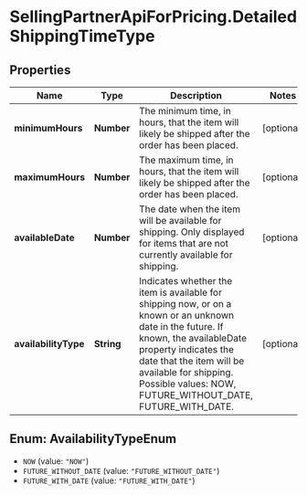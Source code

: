 # SellingPartnerApiForPricing.DetailedShippingTimeType

## Properties
Name | Type | Description | Notes
------------ | ------------- | ------------- | -------------
**minimumHours** | **Number** | The minimum time, in hours, that the item will likely be shipped after the order has been placed. | [optional] 
**maximumHours** | **Number** | The maximum time, in hours, that the item will likely be shipped after the order has been placed. | [optional] 
**availableDate** | **Number** | The date when the item will be available for shipping. Only displayed for items that are not currently available for shipping. | [optional] 
**availabilityType** | **String** | Indicates whether the item is available for shipping now, or on a known or an unknown date in the future. If known, the availableDate property indicates the date that the item will be available for shipping. Possible values: NOW, FUTURE_WITHOUT_DATE, FUTURE_WITH_DATE. | [optional] 

<a name="AvailabilityTypeEnum"></a>
## Enum: AvailabilityTypeEnum

* `NOW` (value: `"NOW"`)
* `FUTURE_WITHOUT_DATE` (value: `"FUTURE_WITHOUT_DATE"`)
* `FUTURE_WITH_DATE` (value: `"FUTURE_WITH_DATE"`)

